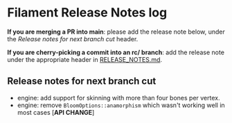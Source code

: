 # Filament Release Notes log

**If you are merging a PR into main**: please add the release note below, under the *Release notes
for next branch cut* header.

**If you are cherry-picking a commit into an rc/ branch**: add the release note under the
appropriate header in [RELEASE_NOTES.md](./RELEASE_NOTES.md).

## Release notes for next branch cut

- engine: add support for skinning with more than four bones per vertex.
- engine: remove `BloomOptions::anamorphism` which wasn't working well in most cases [**API CHANGE**] 
